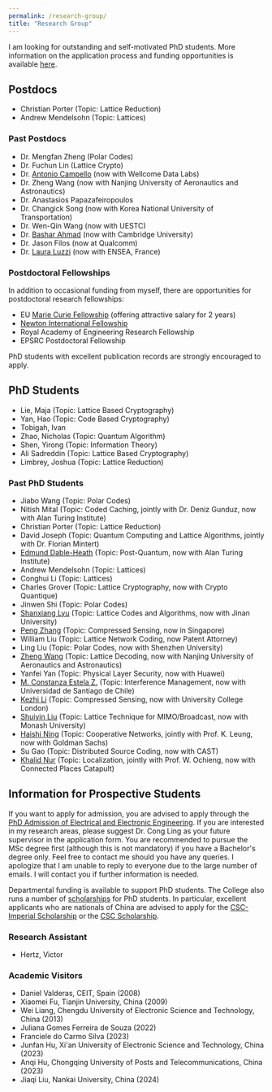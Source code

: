 ```yaml
---
permalink: /research-group/
title: "Research Group"
---
```


I am looking for outstanding and self-motivated PhD students. More information on the application process and funding opportunities is available [here](https://www.imperial.ac.uk/electrical-engineering/study/phd/).

## Postdocs
- Christian Porter (Topic: Lattice Reduction)
- Andrew Mendelsohn (Topic: Lattices)

### Past Postdocs
- Dr. Mengfan Zheng (Polar Codes)
- Dr. Fuchun Lin (Lattice Crypto)
- Dr. [Antonio Campello](https://www.ime.unicamp.br/~campello/) (now with Wellcome Data Labs)
- Dr. Zheng Wang (now with Nanjing University of Aeronautics and Astronautics)
- Dr. Anastasios Papazafeiropoulos
- Dr. Changick Song (now with Korea National University of Transportation)
- Dr. Wen-Qin Wang (now with UESTC)
- Dr. [Bashar Ahmad](http://link.eng.cam.ac.uk/Main/BIA23) (now with Cambridge University)
- Dr. Jason Filos (now at Qualcomm)
- Dr. [Laura Luzzi](http://perso-etis.ensea.fr/luzzi/index.html) (now with ENSEA, France)

### Postdoctoral Fellowships
In addition to occasional funding from myself, there are opportunities for postdoctoral research fellowships:
- EU [Marie Curie Fellowship](http://ec.europa.eu/research/mariecurieactions/) (offering attractive salary for 2 years)
- [Newton International Fellowship](http://www.newtonfellowships.org/)
- Royal Academy of Engineering Research Fellowship
- EPSRC Postdoctoral Fellowship

PhD students with excellent publication records are strongly encouraged to apply.

## PhD Students
- Lie, Maja (Topic: Lattice Based Cryptography)
- Yan, Hao (Topic: Code Based Cryptography)
- Tobigah, Ivan
- Zhao, Nicholas (Topic: Quantum Algorithm)
- Shen, Yirong (Topic: Information Theory)
- Ali Sadreddin (Topic: Lattice Based Cryptography)
- Limbrey, Joshua (Topic: Lattice Reduction)

### Past PhD Students
- Jiabo Wang (Topic: Polar Codes)
- Nitish Mital (Topic: Coded Caching, jointly with Dr. Deniz Gunduz, now with Alan Turing Institute)
- Christian Porter (Topic: Lattice Reduction)
- David Joseph (Topic: Quantum Computing and Lattice Algorithms, jointly with Dr. Florian Mintert)
- [Edmund Dable-Heath](https://www.turing.ac.uk/people/research-engineering/edmund-dable-heath) (Topic: Post-Quantum, now with Alan Turing Institute)
- Andrew Mendelsohn (Topic: Lattices)
- Conghui Li (Topic: Lattices)
- Charles Grover (Topic: Lattice Cryptography, now with Crypto Quantique)
- Jinwen Shi (Topic: Polar Codes)
- [Shanxiang Lyu](https://sites.google.com/view/shanx) (Topic: Lattice Codes and Algorithms, now with Jinan University)
- [Peng Zhang](http://p-zhang.github.io/about/) (Topic: Compressed Sensing, now in Singapore)
- William Liu (Topic: Lattice Network Coding, now Patent Attorney)
- Ling Liu (Topic: Polar Codes, now with Shenzhen University)
- [Zheng Wang](http://cog.nuaa.edu.cn/wangzheng/list.htm) (Topic: Lattice Decoding, now with Nanjing University of Aeronautics and Astronautics)
- Yanfei Yan (Topic: Physical Layer Security, now with Huawei)
- [M. Constanza Estela Z.](https://www.magisterelectrica.usach.cl/maria-constanza-estela-zamora) (Topic: Interference Management, now with Universidad de Santiago de Chile)
- [Kezhi Li](https://iris.ucl.ac.uk/iris/browse/profile?upi=KLIXX57) (Topic: Compressed Sensing, now with University College London)
- [Shuiyin Liu](http://eng.monash.edu.au/ecse/about/people/profile/shuiyinl) (Topic: Lattice Technique for MIMO/Broadcast, now with Monash University)
- [Haishi Ning](http://www.commsp.ee.ic.ac.uk/~hn106/) (Topic: Cooperative Networks, jointly with Prof. K. Leung, now with Goldman Sachs)
- Su Gao (Topic: Distributed Source Coding, now with CAST)
- [Khalid Nur](https://www.linkedin.com/in/khalid-nur-phd-16a97536/?originalSubdomain=uk) (Topic: Localization, jointly with Prof. W. Ochieng, now with Connected Places Catapult)

## Information for Prospective Students
If you want to apply for admission, you are advised to apply through the [PhD Admission of Electrical and Electronic Engineering](https://www.imperial.ac.uk/electrical-engineering/study/phd/). If you are interested in my research areas, please suggest Dr. Cong Ling as your future supervisor in the application form. You are recommended to pursue the MSc degree first (although this is not mandatory) if you have a Bachelor's degree only. Feel free to contact me should you have any queries. I apologize that I am unable to reply to everyone due to the large number of emails. I will contact you if further information is needed.

Departmental funding is available to support PhD students. The College also runs a number of [scholarships](https://www.imperial.ac.uk/study/pg/fees-and-funding/scholarships/) for PhD students. In particular, excellent applicants who are nationals of China are advised to apply for the [CSC-Imperial Scholarship](https://www.imperial.ac.uk/study/pg/fees-and-funding/scholarships/international-scholarship-collaborations/csc/) or the [CSC Scholarship](http://www.csc.edu.cn/).

### Research Assistant
- Hertz, Victor

### Academic Visitors
- Daniel Valderas, CEIT, Spain (2008)
- Xiaomei Fu, Tianjin University, China (2009)
- Wei Liang, Chengdu University of Electronic Science and Technology, China (2013)
- Juliana Gomes Ferreira de Souza (2022)
- Franciele do Carmo Silva (2023)
- Junfan Hu, Xi'an University of Electronic Science and Technology, China (2023)
- Anqi Hu, Chongqing University of Posts and Telecommunications, China (2023)
- Jiaqi Liu, Nankai University, China (2024)
